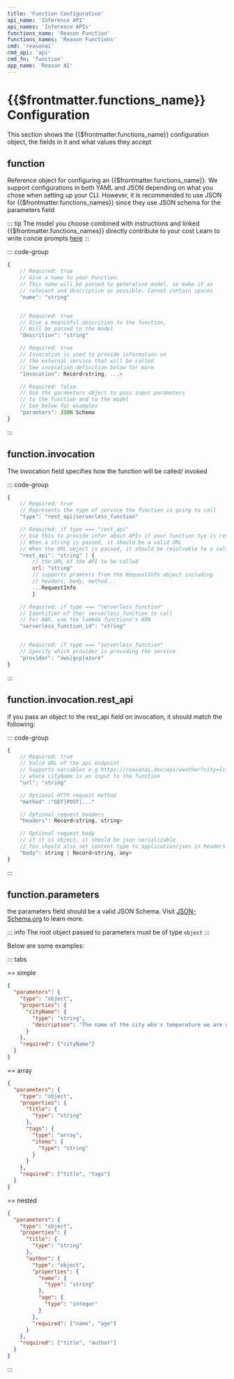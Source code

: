 ```yaml
---
title: 'Function Configuration'
api_name: 'Inference API'
api_names: 'Inference APIs'
functions_name: 'Reason Function'
functions_names: 'Reason Functions'
cmd: 'reasonai'
cmd_api: 'api'
cmd_fn: 'function'
app_name: 'Reason AI'
---
```


# {{$frontmatter.functions_name}} Configuration

This section shows the {{$frontmatter.functions_name}} configuration object, the fields in it and what values they accept

## function

Reference object for configuring an {{$frontmatter.functions_name}}.
We support configurations in both YAML and JSON depending on what you chose when setting up your CLI.
However, it is recommended to use JSON for {{$frontmatter.functions_names}} since they use JSON schema for the parameters field

::: tip
The model you choose combined with instructions and linked {{$frontmatter.functions_names}} directly contribute to your cost
Learn to write concie prompts [here](../guide/resources/prompt-generation)
:::

::: code-group

```js [json]
{
    // Required: true
    // Give a name to your Function.
    // This name will be passed to generative model, so make it as
    // relevant and descriptive as possible. Cannot contain spaces
    "name": "string"


    // Required: true
    // Give a meaninful descrition to the function,
    // Will be passed to the model
    "descrition": "string"

    // Required: true
    // Invocation is used to provide information on
    // the external service that will be called
    // See invocation definition below for more
    "invocation": Record<string, ...>

    // Required: false
    // Use the parameters object to pass input parameters
    // to the function and to the model
    // See below for examples
    "paramters": JSON Schema
}

```

:::

## function.invocation

The invocation field specifies how the function will be called/ invoked

::: code-group

```js [json]
{
    // Required: true
    // Represents the type of service the function is going to call
    "type": "rest_api|serverless_function"

    // Required: if type === "rest_api"
    // Use this to provide infor about APIs if your function tye is rest_api
    // When a string is passed, it should be a valid URL
    // When the URL object is passed, it should be resolvable to a valid URL
    "rest_api": "string" | {
        // the URL of the API to be called
        url: "string"
        // supports pramters from the RequestInfo object including
        // headers, body, method...
        ...RequestInfo
        }

    // Required: if type === "serverless_function"
    // Identifier of ther serverless_function to call
    // For AWS, use the lambda functions's ARN
    "serverless_function_id": "string"


    // Required: if type === "serverless_function"
    // Specify which provider is providing the service
    "provider": "aws|gcp|azure"
}

```

:::

## function.invocation.rest_api

if you pass an object to the rest_api field on invocation, it should match the following:

::: code-group

```js [json]
{
    // Required: true
    // Valid URL of the api endpoint
    // Supports variables e.g https://reasonai.dev/api/weather?city={cityName}
    // where cityName is an input to the function
    "url": "string"

    // Optional HTTP request method
    "method" :"GET|POST|..."

    // Optional request headers
    "headers": Record<string, string>

    // Optional request body
    // if it is object, it should be json serializable
    // You should also set content type to application/json in headers
    "body": string | Record<string, any>
}

```

:::

## function.parameters

the parameters field should be a valid JSON Schema.
Visit [JSON-Schema.org](https://json-schema.org/learn/getting-started-step-by-step#introduction-to-json-schema) to learn more.

::: info
The root object passed to parameters must be of type `object`
:::

Below are some examples:

::: tabs

== simple

```json
{
  "parameters": {
    "type": "object",
    "properties": {
      "cityName": {
        "type": "string",
        "description": "The name of the city who's temperature we are getting, given as a simple string"
      }
    },
    "required": ["cityName"]
  }
}
```

== array

```json
{
  "parameters": {
    "type": "object",
    "properties": {
      "title": {
        "type": "string"
      },
      "tags": {
        "type": "array",
        "items": {
          "type": "string"
        }
      }
    },
    "required": ["title", "tags"]
  }
}
```

== nested

```json
{
  "parameters": {
    "type": "object",
    "properties": {
      "title": {
        "type": "string"
      },
      "author": {
        "type": "object",
        "properties": {
          "name": {
            "type": "string"
          },
          "age": {
            "type": "integer"
          }
        },
        "required": ["name", "age"]
      }
    },
    "required": ["title", "author"]
  }
}
```

:::
